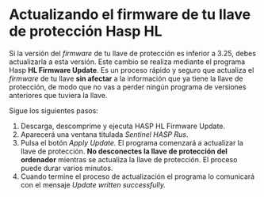 # Actualizando el firmware de tu llave de protección Hasp HL

Si la versión del _firmware_ de tu llave de protección es inferior a 3.25, debes actualizarla a esta versión. Este cambio se realiza mediante el programa Hasp **HL Firmware Update**. Es un proceso rápido y seguro que actualiza el _firmware_ de tu llave **sin afectar** a la información que ya tiene la llave de protección, de modo que no vas a perder ningún programa de versiones anteriores que tuviera la llave.

Sigue los siguientes pasos:

1. Descarga, descomprime y ejecuta HASP HL Firmware Update.
2. Aparecerá una ventana titulada _Sentinel HASP Rus_.
3. Pulsa el botón _Apply Update._ El programa comenzará a actualizar la llave de protección. **No desconectes la llave de protección del ordenador** mientras se actualiza la llave de protección. El proceso puede durar varios minutos.
4. Cuando termine el proceso de actualización el programa lo comunicará con el mensaje _Update written successfully._

